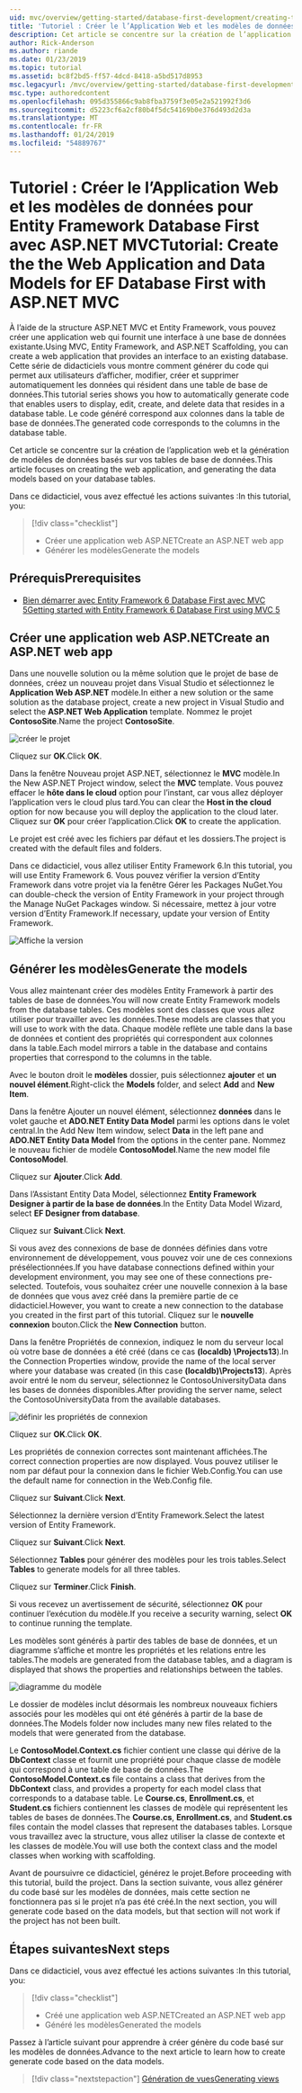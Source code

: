 ```yaml
---
uid: mvc/overview/getting-started/database-first-development/creating-the-web-application
title: 'Tutoriel : Créer le l’Application Web et les modèles de données pour Entity Framework Database First avec ASP.NET MVC'
description: Cet article se concentre sur la création de l’application web et la génération de modèles de données basés sur vos tables de base de données.
author: Rick-Anderson
ms.author: riande
ms.date: 01/23/2019
ms.topic: tutorial
ms.assetid: bc8f2bd5-ff57-4dcd-8418-a5bd517d8953
msc.legacyurl: /mvc/overview/getting-started/database-first-development/creating-the-web-application
msc.type: authoredcontent
ms.openlocfilehash: 095d355866c9ab8fba3759f3e05e2a521992f3d6
ms.sourcegitcommit: d5223cf6a2cf80b4f5dc54169b0e376d493d2d3a
ms.translationtype: MT
ms.contentlocale: fr-FR
ms.lasthandoff: 01/24/2019
ms.locfileid: "54889767"
---
```

# <a name="tutorial-create-the-the-web-application-and-data-models-for-ef-database-first-with-aspnet-mvc"></a><span data-ttu-id="3dde3-103">Tutoriel : Créer le l’Application Web et les modèles de données pour Entity Framework Database First avec ASP.NET MVC</span><span class="sxs-lookup"><span data-stu-id="3dde3-103">Tutorial: Create the the Web Application and Data Models for EF Database First with ASP.NET MVC</span></span>

 <span data-ttu-id="3dde3-104">À l’aide de la structure ASP.NET MVC et Entity Framework, vous pouvez créer une application web qui fournit une interface à une base de données existante.</span><span class="sxs-lookup"><span data-stu-id="3dde3-104">Using MVC, Entity Framework, and ASP.NET Scaffolding, you can create a web application that provides an interface to an existing database.</span></span> <span data-ttu-id="3dde3-105">Cette série de didacticiels vous montre comment générer du code qui permet aux utilisateurs d’afficher, modifier, créer et supprimer automatiquement les données qui résident dans une table de base de données.</span><span class="sxs-lookup"><span data-stu-id="3dde3-105">This tutorial series shows you how to automatically generate code that enables users to display, edit, create, and delete data that resides in a database table.</span></span> <span data-ttu-id="3dde3-106">Le code généré correspond aux colonnes dans la table de base de données.</span><span class="sxs-lookup"><span data-stu-id="3dde3-106">The generated code corresponds to the columns in the database table.</span></span>

<span data-ttu-id="3dde3-107">Cet article se concentre sur la création de l’application web et la génération de modèles de données basés sur vos tables de base de données.</span><span class="sxs-lookup"><span data-stu-id="3dde3-107">This article focuses on creating the web application, and generating the data models based on your database tables.</span></span>

<span data-ttu-id="3dde3-108">Dans ce didacticiel, vous avez effectué les actions suivantes :</span><span class="sxs-lookup"><span data-stu-id="3dde3-108">In this tutorial, you:</span></span>

> [!div class="checklist"]
> * <span data-ttu-id="3dde3-109">Créer une application web ASP.NET</span><span class="sxs-lookup"><span data-stu-id="3dde3-109">Create an ASP.NET web app</span></span>
> * <span data-ttu-id="3dde3-110">Générer les modèles</span><span class="sxs-lookup"><span data-stu-id="3dde3-110">Generate the models</span></span>

## <a name="prerequisites"></a><span data-ttu-id="3dde3-111">Prérequis</span><span class="sxs-lookup"><span data-stu-id="3dde3-111">Prerequisites</span></span>

* [<span data-ttu-id="3dde3-112">Bien démarrer avec Entity Framework 6 Database First avec MVC 5</span><span class="sxs-lookup"><span data-stu-id="3dde3-112">Getting started with Entity Framework 6 Database First using MVC 5</span></span>](setting-up-database.md)

## <a name="create-an-aspnet-web-app"></a><span data-ttu-id="3dde3-113">Créer une application web ASP.NET</span><span class="sxs-lookup"><span data-stu-id="3dde3-113">Create an ASP.NET web app</span></span>

<span data-ttu-id="3dde3-114">Dans une nouvelle solution ou la même solution que le projet de base de données, créez un nouveau projet dans Visual Studio et sélectionnez le **Application Web ASP.NET** modèle.</span><span class="sxs-lookup"><span data-stu-id="3dde3-114">In either a new solution or the same solution as the database project, create a new project in Visual Studio and select the **ASP.NET Web Application** template.</span></span> <span data-ttu-id="3dde3-115">Nommez le projet **ContosoSite**.</span><span class="sxs-lookup"><span data-stu-id="3dde3-115">Name the project **ContosoSite**.</span></span>

![créer le projet](creating-the-web-application/_static/image1.png)

<span data-ttu-id="3dde3-117">Cliquez sur **OK**.</span><span class="sxs-lookup"><span data-stu-id="3dde3-117">Click **OK**.</span></span>

<span data-ttu-id="3dde3-118">Dans la fenêtre Nouveau projet ASP.NET, sélectionnez le **MVC** modèle.</span><span class="sxs-lookup"><span data-stu-id="3dde3-118">In the New ASP.NET Project window, select the **MVC** template.</span></span> <span data-ttu-id="3dde3-119">Vous pouvez effacer le **hôte dans le cloud** option pour l’instant, car vous allez déployer l’application vers le cloud plus tard.</span><span class="sxs-lookup"><span data-stu-id="3dde3-119">You can clear the **Host in the cloud** option for now because you will deploy the application to the cloud later.</span></span> <span data-ttu-id="3dde3-120">Cliquez sur **OK** pour créer l’application.</span><span class="sxs-lookup"><span data-stu-id="3dde3-120">Click **OK** to create the application.</span></span>

<span data-ttu-id="3dde3-121">Le projet est créé avec les fichiers par défaut et les dossiers.</span><span class="sxs-lookup"><span data-stu-id="3dde3-121">The project is created with the default files and folders.</span></span>

<span data-ttu-id="3dde3-122">Dans ce didacticiel, vous allez utiliser Entity Framework 6.</span><span class="sxs-lookup"><span data-stu-id="3dde3-122">In this tutorial, you will use Entity Framework 6.</span></span> <span data-ttu-id="3dde3-123">Vous pouvez vérifier la version d’Entity Framework dans votre projet via la fenêtre Gérer les Packages NuGet.</span><span class="sxs-lookup"><span data-stu-id="3dde3-123">You can double-check the version of Entity Framework in your project through the Manage NuGet Packages window.</span></span> <span data-ttu-id="3dde3-124">Si nécessaire, mettez à jour votre version d’Entity Framework.</span><span class="sxs-lookup"><span data-stu-id="3dde3-124">If necessary, update your version of Entity Framework.</span></span>

![Affiche la version](creating-the-web-application/_static/image3.png)

## <a name="generate-the-models"></a><span data-ttu-id="3dde3-126">Générer les modèles</span><span class="sxs-lookup"><span data-stu-id="3dde3-126">Generate the models</span></span>

<span data-ttu-id="3dde3-127">Vous allez maintenant créer des modèles Entity Framework à partir des tables de base de données.</span><span class="sxs-lookup"><span data-stu-id="3dde3-127">You will now create Entity Framework models from the database tables.</span></span> <span data-ttu-id="3dde3-128">Ces modèles sont des classes que vous allez utiliser pour travailler avec les données.</span><span class="sxs-lookup"><span data-stu-id="3dde3-128">These models are classes that you will use to work with the data.</span></span> <span data-ttu-id="3dde3-129">Chaque modèle reflète une table dans la base de données et contient des propriétés qui correspondent aux colonnes dans la table.</span><span class="sxs-lookup"><span data-stu-id="3dde3-129">Each model mirrors a table in the database and contains properties that correspond to the columns in the table.</span></span>

<span data-ttu-id="3dde3-130">Avec le bouton droit le **modèles** dossier, puis sélectionnez **ajouter** et **un nouvel élément**.</span><span class="sxs-lookup"><span data-stu-id="3dde3-130">Right-click the **Models** folder, and select **Add** and **New Item**.</span></span>

<span data-ttu-id="3dde3-131">Dans la fenêtre Ajouter un nouvel élément, sélectionnez **données** dans le volet gauche et **ADO.NET Entity Data Model** parmi les options dans le volet central.</span><span class="sxs-lookup"><span data-stu-id="3dde3-131">In the Add New Item window, select **Data** in the left pane and **ADO.NET Entity Data Model** from the options in the center pane.</span></span> <span data-ttu-id="3dde3-132">Nommez le nouveau fichier de modèle **ContosoModel**.</span><span class="sxs-lookup"><span data-stu-id="3dde3-132">Name the new model file **ContosoModel**.</span></span>

<span data-ttu-id="3dde3-133">Cliquez sur **Ajouter**.</span><span class="sxs-lookup"><span data-stu-id="3dde3-133">Click **Add**.</span></span>

<span data-ttu-id="3dde3-134">Dans l’Assistant Entity Data Model, sélectionnez **Entity Framework Designer à partir de la base de données**.</span><span class="sxs-lookup"><span data-stu-id="3dde3-134">In the Entity Data Model Wizard, select **EF Designer from database**.</span></span>

<span data-ttu-id="3dde3-135">Cliquez sur **Suivant**.</span><span class="sxs-lookup"><span data-stu-id="3dde3-135">Click **Next**.</span></span>

<span data-ttu-id="3dde3-136">Si vous avez des connexions de base de données définies dans votre environnement de développement, vous pouvez voir une de ces connexions présélectionnées.</span><span class="sxs-lookup"><span data-stu-id="3dde3-136">If you have database connections defined within your development environment, you may see one of these connections pre-selected.</span></span> <span data-ttu-id="3dde3-137">Toutefois, vous souhaitez créer une nouvelle connexion à la base de données que vous avez créé dans la première partie de ce didacticiel.</span><span class="sxs-lookup"><span data-stu-id="3dde3-137">However, you want to create a new connection to the database you created in the first part of this tutorial.</span></span> <span data-ttu-id="3dde3-138">Cliquez sur le **nouvelle connexion** bouton.</span><span class="sxs-lookup"><span data-stu-id="3dde3-138">Click the **New Connection** button.</span></span>

<span data-ttu-id="3dde3-139">Dans la fenêtre Propriétés de connexion, indiquez le nom du serveur local où votre base de données a été créé (dans ce cas **(localdb) \Projects13**).</span><span class="sxs-lookup"><span data-stu-id="3dde3-139">In the Connection Properties window, provide the name of the local server where your database was created (in this case **(localdb)\Projects13**).</span></span> <span data-ttu-id="3dde3-140">Après avoir entré le nom du serveur, sélectionnez le ContosoUniversityData dans les bases de données disponibles.</span><span class="sxs-lookup"><span data-stu-id="3dde3-140">After providing the server name, select the ContosoUniversityData from the available databases.</span></span>

![définir les propriétés de connexion](creating-the-web-application/_static/image8.png)

<span data-ttu-id="3dde3-142">Cliquez sur **OK**.</span><span class="sxs-lookup"><span data-stu-id="3dde3-142">Click **OK**.</span></span>

<span data-ttu-id="3dde3-143">Les propriétés de connexion correctes sont maintenant affichées.</span><span class="sxs-lookup"><span data-stu-id="3dde3-143">The correct connection properties are now displayed.</span></span> <span data-ttu-id="3dde3-144">Vous pouvez utiliser le nom par défaut pour la connexion dans le fichier Web.Config.</span><span class="sxs-lookup"><span data-stu-id="3dde3-144">You can use the default name for connection in the Web.Config file.</span></span>

<span data-ttu-id="3dde3-145">Cliquez sur **Suivant**.</span><span class="sxs-lookup"><span data-stu-id="3dde3-145">Click **Next**.</span></span>

<span data-ttu-id="3dde3-146">Sélectionnez la dernière version d’Entity Framework.</span><span class="sxs-lookup"><span data-stu-id="3dde3-146">Select the latest version of Entity Framework.</span></span>

<span data-ttu-id="3dde3-147">Cliquez sur **Suivant**.</span><span class="sxs-lookup"><span data-stu-id="3dde3-147">Click **Next**.</span></span>

<span data-ttu-id="3dde3-148">Sélectionnez **Tables** pour générer des modèles pour les trois tables.</span><span class="sxs-lookup"><span data-stu-id="3dde3-148">Select **Tables** to generate models for all three tables.</span></span>

<span data-ttu-id="3dde3-149">Cliquez sur **Terminer**.</span><span class="sxs-lookup"><span data-stu-id="3dde3-149">Click **Finish**.</span></span>

<span data-ttu-id="3dde3-150">Si vous recevez un avertissement de sécurité, sélectionnez **OK** pour continuer l’exécution du modèle.</span><span class="sxs-lookup"><span data-stu-id="3dde3-150">If you receive a security warning, select **OK** to continue running the template.</span></span>

<span data-ttu-id="3dde3-151">Les modèles sont générés à partir des tables de base de données, et un diagramme s’affiche et montre les propriétés et les relations entre les tables.</span><span class="sxs-lookup"><span data-stu-id="3dde3-151">The models are generated from the database tables, and a diagram is displayed that shows the properties and relationships between the tables.</span></span>

![diagramme du modèle](creating-the-web-application/_static/image11.png)

<span data-ttu-id="3dde3-153">Le dossier de modèles inclut désormais les nombreux nouveaux fichiers associés pour les modèles qui ont été générés à partir de la base de données.</span><span class="sxs-lookup"><span data-stu-id="3dde3-153">The Models folder now includes many new files related to the models that were generated from the database.</span></span>

<span data-ttu-id="3dde3-154">Le **ContosoModel.Context.cs** fichier contient une classe qui dérive de la **DbContext** classe et fournit une propriété pour chaque classe de modèle qui correspond à une table de base de données.</span><span class="sxs-lookup"><span data-stu-id="3dde3-154">The **ContosoModel.Context.cs** file contains a class that derives from the **DbContext** class, and provides a property for each model class that corresponds to a database table.</span></span> <span data-ttu-id="3dde3-155">Le **Course.cs**, **Enrollment.cs**, et **Student.cs** fichiers contiennent les classes de modèle qui représentent les tables de bases de données.</span><span class="sxs-lookup"><span data-stu-id="3dde3-155">The **Course.cs**, **Enrollment.cs**, and **Student.cs** files contain the model classes that represent the databases tables.</span></span> <span data-ttu-id="3dde3-156">Lorsque vous travaillez avec la structure, vous allez utiliser la classe de contexte et les classes de modèle.</span><span class="sxs-lookup"><span data-stu-id="3dde3-156">You will use both the context class and the model classes when working with scaffolding.</span></span>

<span data-ttu-id="3dde3-157">Avant de poursuivre ce didacticiel, générez le projet.</span><span class="sxs-lookup"><span data-stu-id="3dde3-157">Before proceeding with this tutorial, build the project.</span></span> <span data-ttu-id="3dde3-158">Dans la section suivante, vous allez générer du code basé sur les modèles de données, mais cette section ne fonctionnera pas si le projet n’a pas été créé.</span><span class="sxs-lookup"><span data-stu-id="3dde3-158">In the next section, you will generate code based on the data models, but that section will not work if the project has not been built.</span></span>

## <a name="next-steps"></a><span data-ttu-id="3dde3-159">Étapes suivantes</span><span class="sxs-lookup"><span data-stu-id="3dde3-159">Next steps</span></span>

<span data-ttu-id="3dde3-160">Dans ce didacticiel, vous avez effectué les actions suivantes :</span><span class="sxs-lookup"><span data-stu-id="3dde3-160">In this tutorial, you:</span></span>

> [!div class="checklist"]
> * <span data-ttu-id="3dde3-161">Créé une application web ASP.NET</span><span class="sxs-lookup"><span data-stu-id="3dde3-161">Created an ASP.NET web app</span></span>
> * <span data-ttu-id="3dde3-162">Généré les modèles</span><span class="sxs-lookup"><span data-stu-id="3dde3-162">Generated the models</span></span>

<span data-ttu-id="3dde3-163">Passez à l’article suivant pour apprendre à créer génère du code basé sur les modèles de données.</span><span class="sxs-lookup"><span data-stu-id="3dde3-163">Advance to the next article to learn how to create generate code based on the data models.</span></span>
> [!div class="nextstepaction"]
> [<span data-ttu-id="3dde3-164">Génération de vues</span><span class="sxs-lookup"><span data-stu-id="3dde3-164">Generating views</span></span>](generating-views.md)